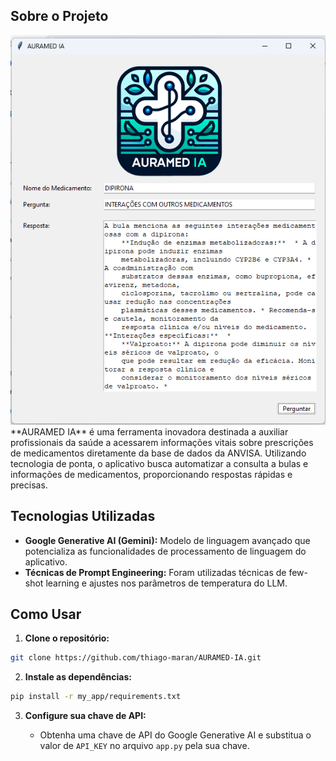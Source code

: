 ## Sobre o Projeto
<div align="center">
    <img src="my_app/app.png" width="600px"/>
</div>
**AURAMED IA**  é uma ferramenta inovadora destinada a auxiliar profissionais da saúde a acessarem informações vitais sobre prescrições de medicamentos diretamente da base de dados da ANVISA. Utilizando tecnologia de ponta, o aplicativo busca automatizar a consulta a bulas e informações de medicamentos, proporcionando respostas rápidas e precisas.

## Tecnologias Utilizadas

* **Google Generative AI (Gemini):** Modelo de linguagem avançado que potencializa as funcionalidades de processamento de linguagem do aplicativo.
* **Técnicas de Prompt Engineering:** Foram utilizadas técnicas de few-shot learning e ajustes nos parâmetros de temperatura do LLM.


## Como Usar

1. **Clone o repositório:**

```bash
git clone https://github.com/thiago-maran/AURAMED-IA.git
```

2. **Instale as dependências:**

```bash
pip install -r my_app/requirements.txt
```

3. **Configure sua chave de API:**

    * Obtenha uma chave de API do Google Generative AI e substitua o valor de `API_KEY` no arquivo `app.py` pela sua chave.
